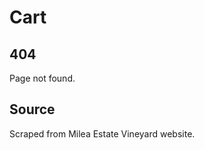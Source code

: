 <!--ContentType: vineyard_and_production-->

# Cart

## 404

Page not found.

## Source
Scraped from Milea Estate Vineyard website.
